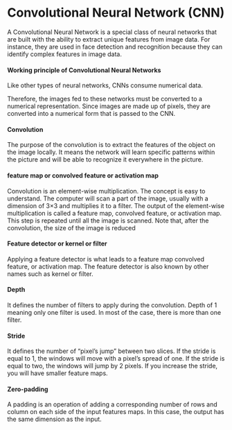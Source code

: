 
# Convolutional Neural Network (CNN)
 

A Convolutional Neural Network is a special class of neural networks that are built with the ability to extract unique features from image data. For instance, they are used in face detection and recognition because they can identify complex features in image data. 


#### Working principle of Convolutional Neural Networks
Like other types of neural networks, CNNs consume numerical data.

Therefore, the images fed to these networks must be converted to a numerical representation. Since images are made up of pixels, they are converted into a numerical form that is passed to the CNN.


#### Convolution
The purpose of the convolution is to extract the features of the object on the image locally. It means the network will learn specific patterns within the picture and will be able to recognize it everywhere in the picture.

#### feature map or convolved feature or activation map

Convolution is an element-wise multiplication. The concept is easy to understand. The computer will scan a part of the image, usually with a dimension of 3×3 and multiplies it to a filter. The output of the element-wise multiplication is called a feature map, convolved feature, or activation map. This step is repeated until all the image is scanned. Note that, after the convolution, the size of the image is reduced


#### Feature detector or kernel or filter
Applying a feature detector is what leads to a feature map convolved feature, or activation map. The feature detector is also known by other names such as kernel or filter.


#### Depth
It defines the number of filters to apply during the convolution. Depth of 1 meaning only one filter is used. In most of the case, there is more than one filter. 


#### Stride
It defines the number of “pixel’s jump” between two slices. If the stride is equal to 1, the windows will move with a pixel’s spread of one. If the stride is equal to two, the windows will jump by 2 pixels. If you increase the stride, you will have smaller feature maps.

#### Zero-padding
A padding is an operation of adding a corresponding number of rows and column on each side of the input features maps. In this case, the output has the same dimension as the input.
